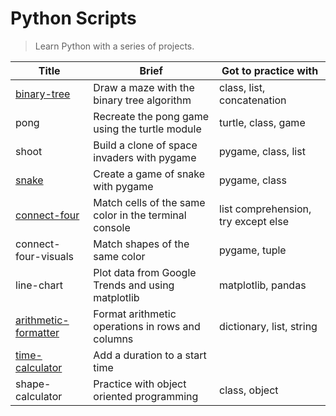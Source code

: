 # Python Scripts

> Learn Python with a series of projects.

| Title                                                                         | Brief                                                 | Got to practice with                |
| ----------------------------------------------------------------------------- | ----------------------------------------------------- | ----------------------------------- |
| [binary-tree](https://repl.it/@borntofrappe/binarytree)                       | Draw a maze with the binary tree algorithm            | class, list, concatenation          |
| pong                                                                          | Recreate the pong game using the turtle module        | turtle, class, game                 |
| shoot                                                                         | Build a clone of space invaders with pygame           | pygame, class, list                 |
| [snake](https://repl.it/@borntofrappe/snake)                                  | Create a game of snake with pygame                    | pygame, class                       |
| [connect-four](https://repl.it/@borntofrappe/connect-four)                    | Match cells of the same color in the terminal console | list comprehension, try except else |
| connect-four-visuals                                                          | Match shapes of the same color                        | pygame, tuple                       |
| line-chart                                                                    | Plot data from Google Trends and using matplotlib     | matplotlib, pandas                  |
| [arithmetic-formatter](https://repl.it/@borntofrappe/fcc-arithmetic-arranger) | Format arithmetic operations in rows and columns      | dictionary, list, string            |
| [time-calculator](https://repl.it/@borntofrappe/fcc-time-calculator)          | Add a duration to a start time                        |                                     |
| shape-calculator                                                              | Practice with object oriented programming             | class, object                       |
